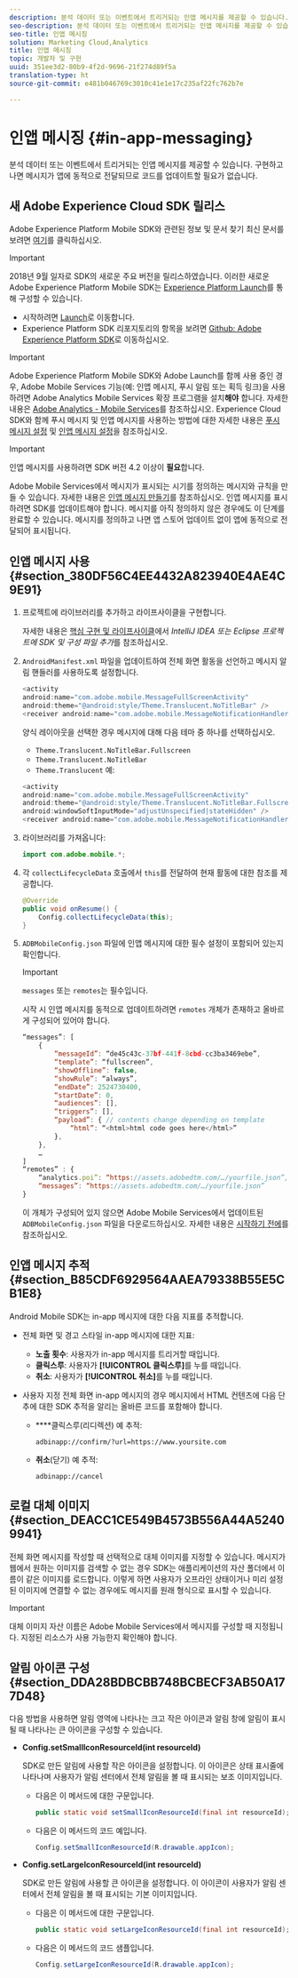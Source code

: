 ```yaml
---
description: 분석 데이터 또는 이벤트에서 트리거되는 인앱 메시지를 제공할 수 있습니다. 구현하고 나면 메시지가 앱에 동적으로 전달되므로 코드를 업데이트할 필요가 없습니다.
seo-description: 분석 데이터 또는 이벤트에서 트리거되는 인앱 메시지를 제공할 수 있습니다. 구현하고 나면 메시지가 앱에 동적으로 전달되므로 코드를 업데이트할 필요가 없습니다.
seo-title: 인앱 메시징
solution: Marketing Cloud,Analytics
title: 인앱 메시징
topic: 개발자 및 구현
uuid: 351ee3d2-80b9-4f2d-9696-21f274d89f5a
translation-type: ht
source-git-commit: e481b046769c3010c41e1e17c235af22fc762b7e

---
```



# 인앱 메시징 {#in-app-messaging}

분석 데이터 또는 이벤트에서 트리거되는 인앱 메시지를 제공할 수 있습니다. 구현하고 나면 메시지가 앱에 동적으로 전달되므로 코드를 업데이트할 필요가 없습니다.

## 새 Adobe Experience Cloud SDK 릴리스

Adobe Experience Platform Mobile SDK와 관련된 정보 및 문서 찾기 최신 문서를 보려면 [여기](https://aep-sdks.gitbook.io/docs/)를 클릭하십시오.

>[!IMPORTANT]
>
>2018년 9월 일자로 SDK의 새로운 주요 버전을 릴리스하였습니다. 이러한 새로운 Adobe Experience Platform Mobile SDK는 [Experience Platform Launch](https://www.adobe.com/kr/experience-platform/launch.html)를 통해 구성할 수 있습니다.

* 시작하려면 [Launch](https://launch.adobe.com/)로 이동합니다.
* Experience Platform SDK 리포지토리의 항목을 보려면 [Github: Adobe Experience Platform SDK](https://github.com/Adobe-Marketing-Cloud/acp-sdks)로 이동하십시오.

>[!IMPORTANT]
>
> Adobe Experience Platform Mobile SDK와 Adobe Launch를 함께 사용 중인 경우, Adobe Mobile Services 기능(예: 인앱 메시지, 푸시 알림 또는 획득 링크)을 사용하려면 Adobe Analytics Mobile Services 확장 프로그램을 설치&#x200B;**해야** 합니다. 자세한 내용은 [Adobe Analytics - Mobile Services](https://aep-sdks.gitbook.io/docs/using-mobile-extensions/adobe-analytics-mobile-services)를 참조하십시오. Experience Cloud SDK와 함께 푸시 메시지 및 인앱 메시지를 사용하는 방법에 대한 자세한 내용은 [푸시 메시지 설정](https://aep-sdks.gitbook.io/docs/using-mobile-extensions/adobe-analytics-mobile-services#set-up-push-messaging) 및 [인앱 메시지 설정](https://aep-sdks.gitbook.io/docs/using-mobile-extensions/adobe-analytics-mobile-services#set-up-in-app-messaging)을 참조하십시오.

>[!IMPORTANT]
>
>인앱 메시지를 사용하려면 SDK 버전 4.2 이상이 **필요**&#x200B;합니다.

Adobe Mobile Services에서 메시지가 표시되는 시기를 정의하는 메시지와 규칙을 만들 수 있습니다. 자세한 내용은 [인앱 메시지 만들기](/help/using/in-app-messaging/t-in-app-message/t-in-app-message.md)를 참조하십시오. 인앱 메시지를 표시하려면 SDK를 업데이트해야 합니다. 메시지를 아직 정의하지 않은 경우에도 이 단계를 완료할 수 있습니다. 메시지를 정의하고 나면 앱 스토어 업데이트 없이 앱에 동적으로 전달되어 표시됩니다.

## 인앱 메시지 사용 {#section_380DF56C4EE4432A823940E4AE4C9E91}

1. 프로젝트에 라이브러리를 추가하고 라이프사이클을 구현합니다.

   자세한 내용은 [핵심 구현 및 라이프사이클](/help/android/getting-started/dev-qs.md)에서 *IntelliJ IDEA 또는 Eclipse 프로젝트에 SDK 및 구성 파일 추가*&#x200B;를 참조하십시오.

1. `AndroidManifest.xml` 파일을 업데이트하여 전체 화면 활동을 선언하고 메시지 알림 핸들러를 사용하도록 설정합니다.

   ```java
   <activity  
   android:name="com.adobe.mobile.MessageFullScreenActivity"  
   android:theme="@android:style/Theme.Translucent.NoTitleBar" /> 
   <receiver android:name="com.adobe.mobile.MessageNotificationHandler" />
   ```

   양식 레이아웃을 선택한 경우 메시지에 대해 다음 테마 중 하나를 선택하십시오.

   * `Theme.Translucent.NoTitleBar.Fullscreen`
   * `Theme.Translucent.NoTitleBar`
   * `Theme.Translucent`
   예:

   ```java
   <activity 
   android:name="com.adobe.mobile.MessageFullScreenActivity" 
   android:theme="@android:style/Theme.Translucent.NoTitleBar.Fullscreen" 
   android:windowSoftInputMode="adjustUnspecified|stateHidden" /> 
   <receiver android:name="com.adobe.mobile.MessageNotificationHandler" />
   ```

1. 라이브러리를 가져옵니다:

   ```java
   import com.adobe.mobile.*;
   ```

1. 각 `collectLifecycleData` 호출에서 `this`를 전달하여 현재 활동에 대한 참조를 제공합니다.

   ```java
   @Override 
   public void onResume() { 
       Config.collectLifecycleData(this); 
   }
   ```

1. `ADBMobileConfig.json` 파일에 인앱 메시지에 대한 필수 설정이 포함되어 있는지 확인합니다.

   >[!IMPORTANT]
   >
   >`messages` 또는 `remotes`는 필수입니다.

   시작 시 인앱 메시지를 동적으로 업데이트하려면 `remotes` 개체가 존재하고 올바르게 구성되어 있어야 합니다.

   ```js
   “messages”: [ 
       { 
           “messageId”: “de45c43c-37bf-441f-8cbd-cc3ba3469ebe”, 
           “template”: “fullscreen”, 
           “showOffline”: false, 
           “showRule”: “always”, 
           “endDate”: 2524730400, 
           “startDate”: 0, 
           “audiences”: [], 
           “triggers”: [], 
           “payload”: { // contents change depending on template 
               “html”: “<html>html code goes here</html>” 
           }, 
       }, 
       … 
   ] 
   “remotes” : { 
       “analytics.poi”: “https://assets.adobedtm.com/…/yourfile.json”, 
       “messages”: “https://assets.adobedtm.com/…/yourfile.json” 
   }
   ```

   이 개체가 구성되어 있지 않으면 Adobe Mobile Services에서 업데이트된 `ADBMobileConfig.json` 파일을 다운로드하십시오. 자세한 내용은 [시작하기 전에](/help/android/getting-started/requirements.md)를 참조하십시오.

## 인앱 메시지 추적 {#section_B85CDF6929564AAEA79338B55E5CB1E8}

Android Mobile SDK는 in-app 메시지에 대한 다음 지표를 추적합니다.

* 전체 화면 및 경고 스타일 in-app 메시지에 대한 지표:

   * **노출 횟수**: 사용자가 in-app 메시지를 트리거할 때입니다.
   * **클릭스루**: 사용자가 **[!UICONTROL 클릭스루]**&#x200B;를 누를 때입니다.
   * **취소**: 사용자가 **[!UICONTROL 취소]**&#x200B;를 누를 때입니다.

* 사용자 지정 전체 화면 in-app 메시지의 경우 메시지에서 HTML 컨텐츠에 다음 단추에 대한 SDK 추적을 알리는 올바른 코드를 포함해야 합니다.

   * ****&#x200B;클릭스루(리디렉션) 예 추적:

      `adbinapp://confirm/?url=https://www.yoursite.com`
   * **취소**(닫기) 예 추적:

      `adbinapp://cancel`

## 로컬 대체 이미지 {#section_DEACC1CE549B4573B556A44A52409941}

전체 화면 메시지를 작성할 때 선택적으로 대체 이미지를 지정할 수 있습니다. 메시지가 웹에서 원하는 이미지를 검색할 수 없는 경우 SDK는 애플리케이션의 자산 폴더에서 이름이 같은 이미지를 로드합니다. 이렇게 하면 사용자가 오프라인 상태이거나 미리 설정된 이미지에 연결할 수 없는 경우에도 메시지를 원래 형식으로 표시할 수 있습니다.

>[!IMPORTANT]
>
>대체 이미지 자산 이름은 Adobe Mobile Services에서 메시지를 구성할 때 지정됩니다. 지정된 리소스가 사용 가능한지 확인해야 합니다.

## 알림 아이콘 구성 {#section_DDA28BDBCBB748BCBECF3AB50A177D48}

다음 방법을 사용하면 알림 영역에 나타나는 크고 작은 아이콘과 알림 창에 알림이 표시될 때 나타나는 큰 아이콘을 구성할 수 있습니다.

* **Config.setSmallIconResourceId(int resourceId)**

   SDK로 만든 알림에 사용할 작은 아이콘을 설정합니다. 이 아이콘은 상태 표시줄에 나타나며 사용자가 알림 센터에서 전체 알림을 볼 때 표시되는 보조 이미지입니다.

   * 다음은 이 메서드에 대한 구문입니다.

      ```java
      public static void setSmallIconResourceId(final int resourceId); 
      ```

   * 다음은 이 메서드의 코드 예입니다.

      ```java
      Config.setSmallIconResourceId(R.drawable.appIcon);
      ```

* **Config.setLargeIconResourceId(int resourceId)**

   SDK로 만든 알림에 사용할 큰 아이콘을 설정합니다. 이 아이콘이 사용자가 알림 센터에서 전체 알림을 볼 때 표시되는 기본 이미지입니다.

   * 다음은 이 메서드에 대한 구문입니다.

      ```java
      public static void setLargeIconResourceId(final int resourceId); 
      ```

   * 다음은 이 메서드의 코드 샘플입니다.

      ```java
      Config.setLargeIconResourceId(R.drawable.appIcon); 
      ```
